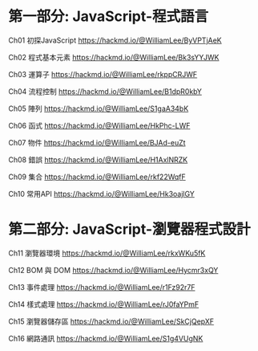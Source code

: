 # 第一部分: JavaScript-程式語言
Ch01 初探JavaScript
	https://hackmd.io/@WilliamLee/ByVPTjAeK

Ch02 程式基本元素
	https://hackmd.io/@WilliamLee/Bk3sYYJWK

Ch03 運算子
	https://hackmd.io/@WilliamLee/rkppCRJWF

Ch04 流程控制
	https://hackmd.io/@WilliamLee/B1dpR0kbY

Ch05 陣列
	https://hackmd.io/@WilliamLee/S1gaA34bK

Ch06 函式
	https://hackmd.io/@WilliamLee/HkPhc-LWF

Ch07 物件
	https://hackmd.io/@WilliamLee/BJAd-euZt

Ch08 錯誤
	https://hackmd.io/@WilliamLee/H1AxlNRZK

Ch09 集合
	https://hackmd.io/@WilliamLee/rkf22WqfF

Ch10 常用API
	https://hackmd.io/@WilliamLee/Hk3oajlGY


# 第二部分: JavaScript-瀏覽器程式設計
Ch11 瀏覽器環境
	https://hackmd.io/@WilliamLee/rkxWKu5fK

Ch12 BOM 與 DOM
	https://hackmd.io/@WilliamLee/Hycmr3xQY

Ch13 事件處理
	https://hackmd.io/@WilliamLee/r1Fz92r7F

Ch14 樣式處理
	https://hackmd.io/@WilliamLee/rJ0faYPmF

Ch15 瀏覽器儲存區
	https://hackmd.io/@WilliamLee/SkCjQepXF

Ch16 網路通訊
	https://hackmd.io/@WilliamLee/S1g4VUgNK

